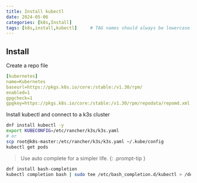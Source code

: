 ```yaml
---
title: Install kubectl
date: 2024-05-06
categories: [k8s,Install]
tags: [k8s,install,kubectl]     # TAG names should always be lowercase
---
```


## Install

Create a repo file

```yaml
[kubernetes]
name=Kubernetes
baseurl=https://pkgs.k8s.io/core:/stable:/v1.30/rpm/
enabled=1
gpgcheck=1
gpgkey=https://pkgs.k8s.io/core:/stable:/v1.30/rpm/repodata/repomd.xml.key
```

Install kubectl and connect to a k3s cluster

```bash
dnf install kubectl -y
export KUBECONFIG=/etc/rancher/k3s/k3s.yaml
# or
scp root@k8s-master:/etc/rancher/k3s/k3s.yaml ~/.kube/config
kubectl get pods
```

> Use auto complete for a simpler life.
{: .prompt-tip }

```bash
dnf install bash-completion
kubectl completion bash | sudo tee /etc/bash_completion.d/kubectl > /dev/null
```

